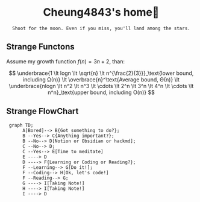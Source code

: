 <div align="center">
<h1 align="center">Cheung4843's home🤔</h1>

```
Shoot for the moon. Even if you miss, you'll land among the stars.
```
</div>

## Strange Functons
Assume my growth function $f(n)=3n+2$, than:

$$
\underbrace{1 \lt logn \lt \sqrt{n} \lt n^{\frac{2}{3}}}_\text{lower bound, including Ω(n)} \lt \overbrace{n}^\text{Average bound, Θ(n)} \lt  \underbrace{nlogn \lt n^2 \lt n^3 \lt \cdots \lt 2^n \lt 3^n \lt 4^n \lt \cdots \lt n^n}_\text{upper bound, including O(n)}
$$

## Strange FlowChart
```mermaid
 graph TD;
      A[Bored]--> B{Got something to do?};
      B --Yes--> C{Anything important?};
      B --No--> D[Notion or Obsidian or hackmd];
      C --No--> D;
      C --Yes--> E[Time to meditate]
      E ----> D
      D ----> F{Learning or Coding or Reading?};
      F --Learning--> G[Do it!];
      F --Coding--> H[Ok, let's code!]
      F --Reading--> G;
      G ----> I[Taking Note!]
      H ----> I[Taking Note!]
      I ----> D
```





